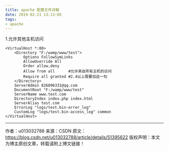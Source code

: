 ```yaml
---
title: apache 配置文件详解
date: 2019-02-21 13:13:05
tags:
- apache
---
```

1.允许其他主机访问
```
<VirtualHost *:80>
    <Directory "F:/wamp/www/test">
        Options FollowSymLinks
        AllowOverride All
        Order allow,deny
        Allow from all      #允许来自所有主机的访问
        Require all granted #2.4以上需要加这一句
    </Directory>
    ServerAdmin 826096331@qq.com
    DocumentRoot "F:/wamp/www/test"
    ServerName www.test.com
    DirectoryIndex index.php index.html
    ServerAlias test.com
    ErrorLog "logs/test.bin-error_log"
    CustomLog "logs/test.bin-access_log" common
</VirtualHost>
```
--------------------- 
作者：u013032788 
来源：CSDN 
原文：https://blog.csdn.net/u013032788/article/details/51395622 
版权声明：本文为博主原创文章，转载请附上博文链接！